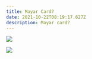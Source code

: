 ```yaml
---
title: Mayar Card?
date: 2021-10-22T08:19:17.627Z
description: Mayar card?
---
```

![](./img/front.png)

![](./img/simulate.png)